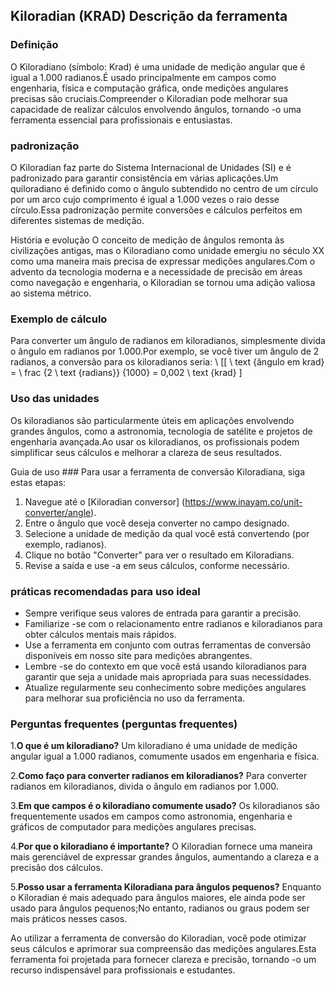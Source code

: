 ## Kiloradian (KRAD) Descrição da ferramenta

### Definição
O Kiloradiano (símbolo: Krad) é uma unidade de medição angular que é igual a 1.000 radianos.É usado principalmente em campos como engenharia, física e computação gráfica, onde medições angulares precisas são cruciais.Compreender o Kiloradian pode melhorar sua capacidade de realizar cálculos envolvendo ângulos, tornando -o uma ferramenta essencial para profissionais e entusiastas.

### padronização
O Kiloradian faz parte do Sistema Internacional de Unidades (SI) e é padronizado para garantir consistência em várias aplicações.Um quiloradiano é definido como o ângulo subtendido no centro de um círculo por um arco cujo comprimento é igual a 1.000 vezes o raio desse círculo.Essa padronização permite conversões e cálculos perfeitos em diferentes sistemas de medição.

História e evolução
O conceito de medição de ângulos remonta às civilizações antigas, mas o Kiloradiano como unidade emergiu no século XX como uma maneira mais precisa de expressar medições angulares.Com o advento da tecnologia moderna e a necessidade de precisão em áreas como navegação e engenharia, o Kiloradian se tornou uma adição valiosa ao sistema métrico.

### Exemplo de cálculo
Para converter um ângulo de radianos em kiloradianos, simplesmente divida o ângulo em radianos por 1.000.Por exemplo, se você tiver um ângulo de 2 radianos, a conversão para os kiloradianos seria:
\ [[
\ text {ângulo em krad} = \ frac {2 \ text {radians}} {1000} = 0,002 \ text {krad}
\]

### Uso das unidades
Os kiloradianos são particularmente úteis em aplicações envolvendo grandes ângulos, como a astronomia, tecnologia de satélite e projetos de engenharia avançada.Ao usar os kiloradianos, os profissionais podem simplificar seus cálculos e melhorar a clareza de seus resultados.

Guia de uso ###
Para usar a ferramenta de conversão Kiloradiana, siga estas etapas:
1. Navegue até o [Kiloradian conversor] (https://www.inayam.co/unit-converter/angle).
2. Entre o ângulo que você deseja converter no campo designado.
3. Selecione a unidade de medição da qual você está convertendo (por exemplo, radianos).
4. Clique no botão "Converter" para ver o resultado em Kiloradians.
5. Revise a saída e use -a em seus cálculos, conforme necessário.

### práticas recomendadas para uso ideal
- Sempre verifique seus valores de entrada para garantir a precisão.
- Familiarize -se com o relacionamento entre radianos e kiloradianos para obter cálculos mentais mais rápidos.
- Use a ferramenta em conjunto com outras ferramentas de conversão disponíveis em nosso site para medições abrangentes.
- Lembre -se do contexto em que você está usando kiloradianos para garantir que seja a unidade mais apropriada para suas necessidades.
- Atualize regularmente seu conhecimento sobre medições angulares para melhorar sua proficiência no uso da ferramenta.

### Perguntas frequentes (perguntas frequentes)

1.**O que é um kiloradiano?**
Um kiloradiano é uma unidade de medição angular igual a 1.000 radianos, comumente usados ​​em engenharia e física.

2.**Como faço para converter radianos em kiloradianos?**
Para converter radianos em kiloradianos, divida o ângulo em radianos por 1.000.

3.**Em que campos é o kiloradiano comumente usado?**
Os kiloradianos são frequentemente usados ​​em campos como astronomia, engenharia e gráficos de computador para medições angulares precisas.

4.**Por que o kiloradiano é importante?**
O Kiloradian fornece uma maneira mais gerenciável de expressar grandes ângulos, aumentando a clareza e a precisão dos cálculos.

5.**Posso usar a ferramenta Kiloradiana para ângulos pequenos?**
Enquanto o Kiloradian é mais adequado para ângulos maiores, ele ainda pode ser usado para ângulos pequenos;No entanto, radianos ou graus podem ser mais práticos nesses casos.

Ao utilizar a ferramenta de conversão do Kiloradian, você pode otimizar seus cálculos e aprimorar sua compreensão das medições angulares.Esta ferramenta foi projetada para fornecer clareza e precisão, tornando -o um recurso indispensável para profissionais e estudantes.